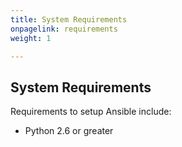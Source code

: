 ```yaml
---
title: System Requirements
onpagelink: requirements
weight: 1

---
```


System Requirements
-------------------

Requirements to setup Ansible include:

- Python 2.6 or greater
 